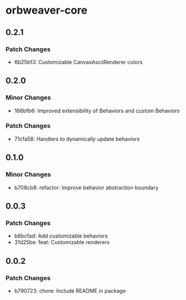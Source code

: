 # orbweaver-core

## 0.2.1

### Patch Changes

- 6b25b13: Customizable CanvasAsciiRenderer colors

## 0.2.0

### Minor Changes

- 166bfb6: Improved extensibility of Behaviors and custom Behaviors

### Patch Changes

- 71cfa58: Handlers to dynamically update behaviors

## 0.1.0

### Minor Changes

- b708cb8: refactor: Improve behavior abstraction boundary

## 0.0.3

### Patch Changes

- b6bcfad: Add customizable behaviors
- 31d25be: feat: Customizable renderers

## 0.0.2

### Patch Changes

- b790723: chore: Include README in package
